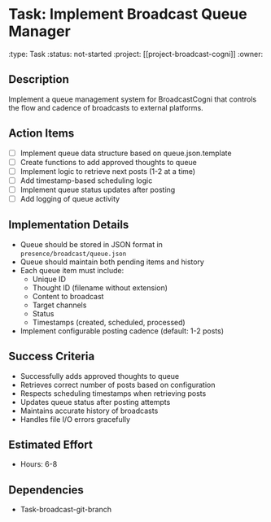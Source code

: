 # Task: Implement Broadcast Queue Manager
:type: Task
:status: not-started
:project: [[project-broadcast-cogni]]
:owner:

## Description
Implement a queue management system for BroadcastCogni that controls the flow and cadence of broadcasts to external platforms.

## Action Items
- [ ] Implement queue data structure based on queue.json.template
- [ ] Create functions to add approved thoughts to queue
- [ ] Implement logic to retrieve next posts (1-2 at a time)
- [ ] Add timestamp-based scheduling logic
- [ ] Implement queue status updates after posting
- [ ] Add logging of queue activity

## Implementation Details
- Queue should be stored in JSON format in `presence/broadcast/queue.json`
- Queue should maintain both pending items and history
- Each queue item must include:
  - Unique ID
  - Thought ID (filename without extension)
  - Content to broadcast
  - Target channels
  - Status
  - Timestamps (created, scheduled, processed)
- Implement configurable posting cadence (default: 1-2 posts)

## Success Criteria
- Successfully adds approved thoughts to queue
- Retrieves correct number of posts based on configuration
- Respects scheduling timestamps when retrieving posts
- Updates queue status after posting attempts
- Maintains accurate history of broadcasts
- Handles file I/O errors gracefully

## Estimated Effort
- Hours: 6-8

## Dependencies
- Task-broadcast-git-branch 